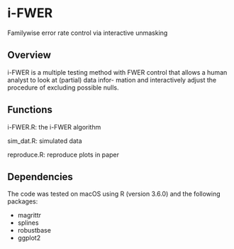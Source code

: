 # i-FWER
Familywise error rate control via interactive unmasking

## Overview
i-FWER is a multiple testing method with FWER control that allows a human analyst to look at (partial) data infor- mation and interactively adjust the procedure of excluding possible nulls.

## Functions
i-FWER.R:    the i-FWER algorithm

sim_dat.R:   simulated data

reproduce.R: reproduce plots in paper

## Dependencies
The code was tested on macOS using R (version 3.6.0) and the following packages:
* magrittr
* splines
* robustbase
* ggplot2
